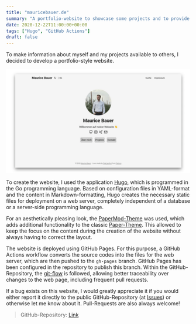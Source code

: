 ```yaml
---
title: "mauricebauer.de"
summary: "A portfolio-website to showcase some projects and to provide some information about me"
date: 2020-12-22T11:00:00+00:00
tags: ["Hugo", "GitHub Actions"]
draft: false
---
```


To make information about myself and my projects available to others, I decided to develop a portfolio-style website.

![Website](/img/portfolio.png)

To create the website, I used the application [Hugo](https://gohugo.io/), which is programmed in the Go programming language. Based on configuration files in YAML-format and the content in Markdown-formatting, Hugo creates the necessary static files for deployment on a web server, completely independent of a database or a server-side programming language.

For an aesthetically pleasing look, the [PaperMod-Theme](https://github.com/adityatelange/hugo-PaperMod) was used, which adds additional functionality to the classic [Paper-Theme](https://github.com/nanxiaobei/hugo-paper). This allowed to keep the focus on the content during the creation of the website without always having to correct the layout.

The website is deployed using GitHub Pages. For this purpose, a GitHub Actions workflow converts the source codes into the files for the web server, which are then pushed to the `gh-pages` branch. GitHub Pages has been configured in the repository to publish this branch. Within the GitHub-Repository, the [git-flow](https://www.atlassian.com/de/git/tutorials/comparing-workflows/gitflow-workflow) is followed, allowing better traceability over changes to the web page, including frequent pull requests.

If a bug exists on this website, I would greatly appreciate it if you would either report it directly to the public GitHub-Repository (at [Issues](https://github.com/mauricebauer/portfolio/issues)) or otherwise let me know about it. Pull-Requests are also always welcome!

> GitHub-Repository: [Link](https://github.com/mauricebauer/portfolio)
